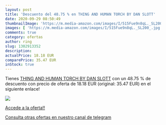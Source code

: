 ```yaml
---
layout: post
title: 'Descuento del 48.75 % en THING AND HUMAN TORCH BY DAN SLOTT'
date: 2020-09-29 08:50:49
thumbnailImage: 'https://m.media-amazon.com/images/I/515Fue9n8qL._SL200_.jpg'
images: [ 'https://m.media-amazon.com/images/I/515Fue9n8qL._SL200_.jpg' ]
comments: true
category: ofertas
author: ring
slug: 1302913352
description:
actualPrice: 18.18 EUR
comparePrice: 35.47 EUR
inStock: true
---
```


Tienes [THING AND HUMAN TORCH BY DAN SLOTT](https://www.amazon.es/dp/1302913352/?tag=redken-21) con un 48.75 % de descuento con precio de oferta de 18.18 EUR (original: 35.47 EUR) en el siguiente enlace!

[![](https://m.media-amazon.com/images/I/515Fue9n8qL._SL200_.jpg)](https://www.amazon.es/dp/1302913352/?tag=redken-21)

[Accede a la oferta!!](https://www.amazon.es/dp/1302913352/?tag=redken-21)

[Consulta otras ofertas en nuestro canal de telegram](https://t.me/s/ofertas25)
